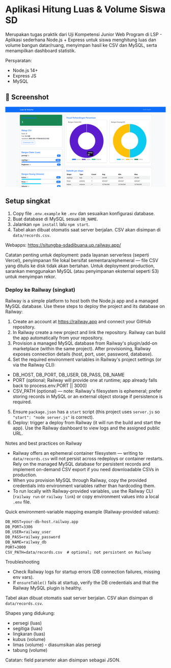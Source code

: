 # Aplikasi Hitung Luas & Volume Siswa SD

Merupakan tugas praktik dari Uji Kompetensi Junior Web Program di LSP - Aplikasi sederhana Node.js + Express untuk siswa menghitung luas dan volume bangun datar/ruang, menyimpan hasil ke CSV dan MySQL, serta menampilkan dashboard statistik.

Persyaratan:
- Node.js 14+
- Express JS
- MySQL

## 📸 Screenshot

![Screenshot](public/hero2.png)

## Setup singkat

1. Copy file `.env.example` ke `.env` dan sesuaikan konfigurasi database.
2. Buat database di MySQL sesuai `DB_NAME`.
3. Jalankan `npm install` lalu `npm start`.
4. Tabel akan dibuat otomatis saat server berjalan. CSV akan disimpan di `data/records.csv`.

Webapps: https://situngba-sdadibuana.up.railway.app/

Catatan penting untuk deployment: pada layanan serverless (seperti Vercel), penyimpanan file lokal bersifat sementara/ephemeral — file CSV yang ditulis ke disk tidak akan bertahan. Untuk deployment production, sarankan menggunakan MySQL (atau penyimpanan eksternal seperti S3) untuk menyimpan rekor.

### Deploy ke Railway (singkat)

Railway is a simple platform to host both the Node.js app and a managed MySQL database. Use these steps to deploy the project and its database on Railway:

1. Create an account at https://railway.app and connect your GitHub repository.
2. In Railway create a new project and link the repository. Railway can build the app automatically from your repository.
3. Provision a managed MySQL database from Railway's plugin/add-on marketplace (within the same project). After provisioning, Railway exposes connection details (host, port, user, password, database).
4. Set the required environment variables in Railway's project settings (or via the Railway CLI):
  - DB_HOST, DB_PORT, DB_USER, DB_PASS, DB_NAME
  - PORT (optional; Railway will provide one at runtime; app already falls back to process.env.PORT || 3000)
  - CSV_PATH (optional) — note: Railway's filesystem is ephemeral; prefer storing records in MySQL or an external object storage if persistence is required.
5. Ensure `package.json` has a `start` script (this project uses `server.js` so `"start": "node server.js"` is correct).
6. Deploy: trigger a deploy from Railway (it will run the build and start the app). Use the Railway dashboard to view logs and the assigned public URL.

Notes and best practices on Railway
- Railway offers an ephemeral container filesystem — writing to `data/records.csv` will not persist across redeploys or container restarts. Rely on the managed MySQL database for persistent records and implement on-demand CSV export if you need downloadable CSVs in production.
- When you provision MySQL through Railway, copy the provided credentials into environment variables rather than hardcoding them.
- To run locally with Railway-provided variables, use the Railway CLI (`railway run` or `railway link`) or copy environment values into a local `.env` file.

Quick environment-variable mapping example (Railway-provided values):

```
DB_HOST=your-db-host.railway.app
DB_PORT=3306
DB_USER=railway_user
DB_PASS=railway_password
DB_NAME=railway_db
PORT=3000
CSV_PATH=data/records.csv  # optional; not persistent on Railway
```

Troubleshooting
- Check Railway logs for startup errors (DB connection failures, missing env vars).
- If `ensureTable()` fails at startup, verify the DB credentials and that the Railway MySQL plugin is healthy.


Tabel akan dibuat otomatis saat server berjalan. CSV akan disimpan di `data/records.csv`.

Shapes yang didukung:
- persegi (luas)
- segitiga (luas)
- lingkaran (luas)
- kubus (volume)
- limas (volume) - diasumsikan alas persegi
- tabung (volume)

Catatan: field parameter akan disimpan sebagai JSON.